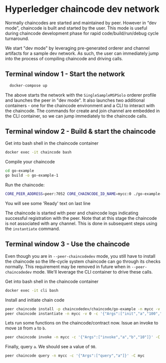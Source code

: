# Hyperledger chaincode dev network

Normally chaincodes are started and maintained by peer. However in “dev
mode", chaincode is built and started by the user. This mode is useful
during chaincode development phase for rapid code/build/run/debug cycle
turnaround.

We start "dev mode" by leveraging pre-generated orderer and channel artifacts for
a sample dev network. As such, the user can immediately jump into the process
of compiling chaincode and driving calls.

## Terminal window 1 - Start the network

```bash
  docker-compose up
```

The above starts the network with the `SingleSampleMSPSolo` orderer profile and
launches the peer in "dev mode". It also launches two additional containers -
one for the chaincode environment and a CLI to interact with the chaincode. The
commands for create and join channel are embedded in the CLI container, so we
can jump immediately to the chaincode calls.

## Terminal window 2 - Build & start the chaincode

Get into bash shell in the chaincode container

```bash
docker exec -it chaincode bash
```

Compile your chaincode

```bash
cd go-example
go build -o go-example-1
```

Run the chaincode:

```bash
CORE_PEER_ADDRESS=peer:7052 CORE_CHAINCODE_ID_NAME=mycc:0 ./go-example-1
```

You will see some 'Ready' text on last line

The chaincode is started with peer and chaincode logs indicating successful registration with the peer.
Note that at this stage the chaincode is not associated with any channel. This is done in subsequent steps
using the `instantiate` command.

## Terminal window 3 - Use the chaincode

Even though you are in `--peer-chaincodedev` mode, you still have to install the
chaincode so the life-cycle system chaincode can go through its checks normally.
This requirement may be removed in future when in `--peer-chaincodedev` mode.
We'll leverage the CLI container to drive these calls.

Get into bash shell in the chaincode container

```bash
docker exec -it cli bash
```

Install and initiate chain code

```bash
peer chaincode install -p chaincodedev/chaincode/go-example -n mycc -v 0
peer chaincode instantiate -n mycc -v 0 -c '{"Args":["init","a","100","b","200"]}' -C myc
```

Lets run some functions on the chaincode/contract now.
Issue an invoke to move `10` from `a` to `b`.

```bash
peer chaincode invoke -n mycc -c '{"Args":["invoke","a","b","10"]}' -C myc
```

Finally, query `a`. We should see a value of `90`.

```bash
peer chaincode query -n mycc -c '{"Args":["query","a"]}' -C myc
```
